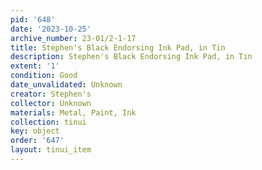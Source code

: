 ```yaml
---
pid: '648'
date: '2023-10-25'
archive_number: 23-01/2-1-17
title: Stephen's Black Endorsing Ink Pad, in Tin
description: Stephen's Black Endorsing Ink Pad, in Tin
extent: '1'
condition: Good
date_unvalidated: Unknown
creator: Stephen's
collector: Unknown
materials: Metal, Paint, Ink
collection: tinui
key: object
order: '647'
layout: tinui_item
---
```

